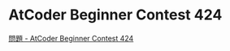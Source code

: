 AtCoder Beginner Contest 424
===

[問題 - AtCoder Beginner Contest 424](https://atcoder.jp/contests/abc424/tasks)
